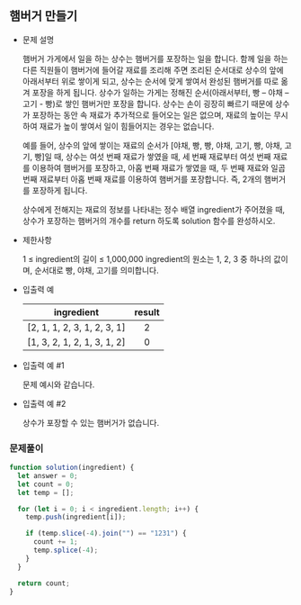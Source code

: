 ## 햄버거 만들기

- 문제 설명

  햄버거 가게에서 일을 하는 상수는 햄버거를 포장하는 일을 합니다. 함께 일을 하는 다른 직원들이 햄버거에 들어갈 재료를 조리해 주면 조리된 순서대로 상수의 앞에 아래서부터 위로 쌓이게 되고, 상수는 순서에 맞게 쌓여서 완성된 햄버거를 따로 옮겨 포장을 하게 됩니다. 상수가 일하는 가게는 정해진 순서(아래서부터, 빵 – 야채 – 고기 - 빵)로 쌓인 햄버거만 포장을 합니다. 상수는 손이 굉장히 빠르기 때문에 상수가 포장하는 동안 속 재료가 추가적으로 들어오는 일은 없으며, 재료의 높이는 무시하여 재료가 높이 쌓여서 일이 힘들어지는 경우는 없습니다.

  예를 들어, 상수의 앞에 쌓이는 재료의 순서가 [야채, 빵, 빵, 야채, 고기, 빵, 야채, 고기, 빵]일 때, 상수는 여섯 번째 재료가 쌓였을 때, 세 번째 재료부터 여섯 번째 재료를 이용하여 햄버거를 포장하고, 아홉 번째 재료가 쌓였을 때, 두 번째 재료와 일곱 번째 재료부터 아홉 번째 재료를 이용하여 햄버거를 포장합니다. 즉, 2개의 햄버거를 포장하게 됩니다.

  상수에게 전해지는 재료의 정보를 나타내는 정수 배열 ingredient가 주어졌을 때, 상수가 포장하는 햄버거의 개수를 return 하도록 solution 함수를 완성하시오.

- 제한사항

  1 ≤ ingredient의 길이 ≤ 1,000,000
  ingredient의 원소는 1, 2, 3 중 하나의 값이며, 순서대로 빵, 야채, 고기를 의미합니다.

- 입출력 예

  |         ingredient          | result |
  | :-------------------------: | :----: |
  | [2, 1, 1, 2, 3, 1, 2, 3, 1] |   2    |
  | [1, 3, 2, 1, 2, 1, 3, 1, 2] |   0    |

- 입출력 예 #1

  문제 예시와 같습니다.

- 입출력 예 #2

  상수가 포장할 수 있는 햄버거가 없습니다.

### 문제풀이

```jsx
function solution(ingredient) {
  let answer = 0;
  let count = 0;
  let temp = [];

  for (let i = 0; i < ingredient.length; i++) {
    temp.push(ingredient[i]);

    if (temp.slice(-4).join("") == "1231") {
      count += 1;
      temp.splice(-4);
    }
  }

  return count;
}
```
